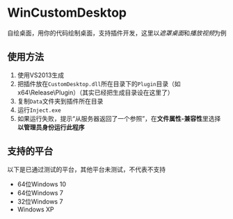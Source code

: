 WinCustomDesktop
=========

自绘桌面，用你的代码绘制桌面，支持插件开发，这里以*遮罩桌面*和*播放视频*为例


使用方法
---------

1. 使用VS2013生成
2. 把插件放在`CustomDesktop.dll`所在目录下的`Plugin`目录（如x64\Release\Plugin）（其实已经把生成目录设在这里了）
3. 复制`Data`文件夹到插件所在目录
4. 运行`Inject.exe`
5. 如果运行失败，提示“从服务器返回了一个参照”，在**文件属性-兼容性**里选择**以管理员身份运行此程序**


支持的平台
---------

以下是已通过测试的平台，其他平台未测试，不代表不支持

* 64位Windows 10
* 64位Windows 7
* 32位Windows 7
* Windows XP
